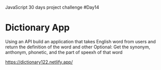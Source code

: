 JavaScript 30 days project challenge #Day14
<h1>Dictionary App</h1>
Using an API build an application that takes English word from users and return the definition of the word and other
Optional: Get the synonym, anthonym, phonetic, and the part of speexh of that word

https://dictionary122.netlify.app/
